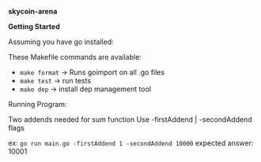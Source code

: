 **skycoin-arena**

**Getting Started**

Assuming you have go installed:

These Makefile commands are available:
- `make format` -> Runs goimport on all .go files
- `make test` -> run tests
- `make dep` -> install dep management tool

Running Program:

Two addends needed for sum function
Use -firstAddend | -secondAddend flags

ex: `go run main.go -firstAddend 1 -secondAddend 10000`
expected answer: 10001
